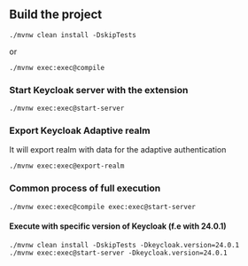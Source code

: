 ## Build the project

```shell
./mvnw clean install -DskipTests
```

or

```shell
./mvnw exec:exec@compile
```

### Start Keycloak server with the extension

```shell
./mvnw exec:exec@start-server
```

### Export Keycloak Adaptive realm

It will export realm with data for the adaptive authentication

```shell
./mvnw exec:exec@export-realm
```

### Common process of full execution

```shell
./mvnw exec:exec@compile exec:exec@start-server
```

#### Execute with specific version of Keycloak (f.e with 24.0.1)

```shell
./mvnw clean install -DskipTests -Dkeycloak.version=24.0.1
./mvnw exec:exec@start-server -Dkeycloak.version=24.0.1
```